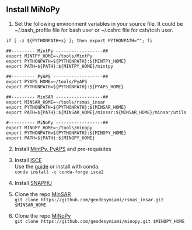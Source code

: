 ## Install MiNoPy

1. Set the following environment variables in your source file. It could be ~/.bash_profile file for bash user or ~/.cshrc file for csh/tcsh user.
```
if [ -z ${PYTHONPATH+x} ]; then export PYTHONPATH=""; fi

##--------- MintPy ------------------##
export MINTPY_HOME=~/tools/MintPy
export PYTHONPATH=${PYTHONPATH}:${MINTPY_HOME}
export PATH=${PATH}:${MINTPY_HOME}/mintpy

##--------- PyAPS -------------------##
export PYAPS_HOME=~/tools/PyAPS
export PYTHONPATH=${PYTHONPATH}:${PYAPS_HOME}

##--------- MinSAR ------------------##
export MINSAR_HOME=~/tools/rsmas_insar
export PYTHONPATH=${PYTHONPATH}:${MINSAR_HOME}
export PATH=${PATH}:${MINSAR_HOME}/minsar:${MINSAR_HOME}/minsar/utils

#---------- MiNoPy ------------------##
export MINOPY_HOME=~/tools/minopy
export PYTHONPATH=${PYTHONPATH}:${MINOPY_HOME}
export PATH=${PATH}:${MINOPY_HOME}

```

2. Install [MintPy, PyAPS](https://github.com/insarlab/MintPy/blob/main/docs/installation.md) and pre-requisites

3. Install [ISCE](https://github.com/isce-framework/isce2)\
Use the [guide](https://github.com/isce-framework/isce2) or install with conda:\
`conda install -c conda-forge isce2 `

4. Install [SNAPHU](https://web.stanford.edu/group/radar/softwareandlinks/sw/snaphu/)

5. Clone the repo [MinSAR](https://github.com/geodesymiami/rsmas_insar)\
`git clone https://github.com/geodesymiami/rsmas_insar.git $MINSAR_HOME`

6. Clone the repo [MiNoPy](https://github.com/geodesymiami/minopy)\
`git clone https://github.com/geodesymiami/minopy.git $MINOPY_HOME`
